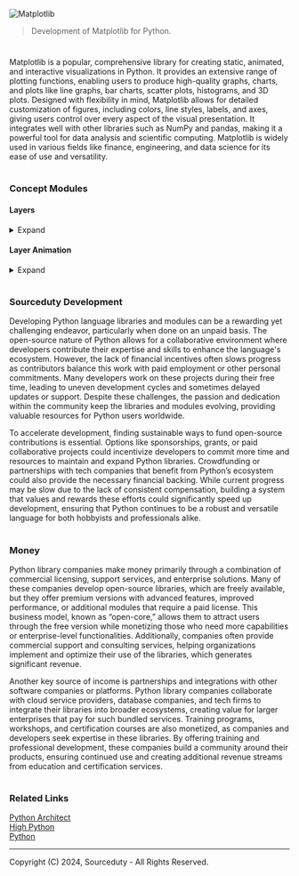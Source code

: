 ![Matplotlib](https://github.com/user-attachments/assets/cd86e598-812c-45c8-88fa-0dc7215f88a2)

> Development of Matplotlib for Python.

#

Matplotlib is a popular, comprehensive library for creating static, animated, and interactive visualizations in Python. It provides an extensive range of plotting functions, enabling users to produce high-quality graphs, charts, and plots like line graphs, bar charts, scatter plots, histograms, and 3D plots. Designed with flexibility in mind, Matplotlib allows for detailed customization of figures, including colors, line styles, labels, and axes, giving users control over every aspect of the visual presentation. It integrates well with other libraries such as NumPy and pandas, making it a powerful tool for data analysis and scientific computing. Matplotlib is widely used in various fields like finance, engineering, and data science for its ease of use and versatility.

#
### Concept Modules

#### Layers
<details><summary>Expand</summary>
<br>

![Matplotlib Layers](https://github.com/sourceduty/Matplotlib_Layers/assets/123030236/952ecb81-0138-4cb5-971f-510927a3bb7e)

> Overlay multiple plots or graphical elements on a single figure using Matplotlib.

#

The layers function allows overlaying multiple plot types or graphical elements on a single figure, with control over the z-order (stacking order) of each layer, enabling custom layered visualizations.

#
### Function Signature

```
def layers(layers_data, axes=None, order=None, show=True, save_path=None, **kwargs):
    """
    Overlay multiple plots or graphical elements on a single figure.
    """
```

#
### Parameters

layers_data (list of dicts): A list of dictionaries, each representing a layer with:

type (str): The plot type ("line", "scatter", "bar", etc.).

data (dict): Plot data, typically containing x and y keys with corresponding lists.

kwargs (dict, optional): Additional arguments specific to the plot type (e.g., color, label).

axes (matplotlib.axes.Axes, optional): The plotting area to overlay the layers. Creates a new axes if None.

order (list of int, optional): The stacking order of the layers. Defaults to the order provided in layers_data if None.

show (bool, optional): Whether to display the plot (True by default).

save_path (str, optional): Path to save the figure. If None, the figure is not saved.

**kwargs: Additional global customization arguments for the plot (e.g., title, xlabel, ylabel).

#
### Returns

matplotlib.figure.Figure: The figure object containing the layered plot.

matplotlib.axes.Axes: The axes object containing the layered plot.

#
### Testing

To ensure the layers function works as intended, comprehensive testing should be performed. This includes unit tests to validate the functionality with various types of plots and parameters, as well as testing edge cases such as:

- Empty layers_data
- Invalid order indices
- Different plot customizations and styles

#
### Documentation

Detailed documentation should be provided to guide users on how to use the layers function. This documentation should include:

- Descriptions of each parameter and their expected inputs
- Multiple usage examples with different plot types and customizations
- Explanations of the return values
- Potential use cases and best practices

The layers function should be integrated into the Matplotlib library's official documentation, complete with visual aids and examples, to help users understand and utilize this powerful tool for creating layered plots.

#
### Example Code

```
import matplotlib.pyplot as plt

def layers(layers_data, axes=None, order=None, show=True, save_path=None, **kwargs):
    """
    Overlay multiple plots or graphical elements on a single figure.
    """
    # Create figure and axes if not provided
    if axes is None:
        fig, ax = plt.subplots()
        axes = ax  # Assign to axes for consistency
    else:
        fig = axes.figure

    # Determine layer stacking order
    if order is None:
        order = range(len(layers_data))

    # Overlay each specified layer
    for idx in order:
        layer = layers_data[idx]
        plot_type = layer.get("type")
        data = layer.get("data")
        plot_kwargs = layer.get("kwargs", {})
        plot_kwargs.update(kwargs)

        if plot_type == "line":
            axes.plot(data["x"], data["y"], **plot_kwargs)
        elif plot_type == "scatter":
            axes.scatter(data["x"], data["y"], **plot_kwargs)
        elif plot_type == "bar":
            axes.bar(data["x"], data["y"], **plot_kwargs)
        # Additional plot types can be added here as needed

    # Display plot if show=True
    if show:
        plt.show()

    # Save the figure if a path is specified
    if save_path:
        fig.savefig(save_path)

    return fig, axes

# Example usage
layers_data = [
    {"type": "line", "data": {"x": [1, 2, 3], "y": [4, 5, 6]}, "kwargs": {"color": "blue", "label": "Line Plot"}},
    {"type": "scatter", "data": {"x": [1, 2, 3], "y": [6, 5, 4]}, "kwargs": {"color": "red", "label": "Scatter Plot"}},
    {"type": "bar", "data": {"x": [1, 2, 3], "y": [5, 6, 7]}, "kwargs": {"color": "green", "label": "Bar Plot"}}
]

fig, axes = layers(layers_data, order=[2, 0, 1], show=False)

# Customizing plot
axes.set_title("Layered Plot Example")
axes.set_xlabel("X-Axis")
axes.set_ylabel("Y-Axis")
axes.legend()

plt.show()
```

<br>
</details>

#### Layer Animation
<details><summary>Expand</summary>
<br>

The concept of layering and animating plots in Matplotlib enhances the visualization capabilities of the library by allowing users to overlay multiple graphical elements and animate them over time. This approach is particularly useful for creating complex visualizations where different types of data are represented simultaneously on the same axes. For instance, a user might want to combine line plots, scatter plots, and bar charts to provide a comprehensive view of data trends, distributions, and comparisons in a single figure. The layering concept ensures that these elements can be customized independently while maintaining a clear stacking order, giving users precise control over the visual hierarchy and aesthetic details. Additionally, this method integrates seamlessly with Matplotlib's native plotting functionality, making it accessible to users already familiar with the library while extending its capability in a modular and intuitive way.

Animating layered plots adds another dimension to data visualization, transforming static figures into dynamic, time-evolving representations. The layer_animation function, for instance, allows users to animate multiple layers of data, showing changes over time or across steps in a process. This is valuable for visualizing time-series data, simulations, or any scenario where observing the evolution of variables is critical. By updating each layer frame by frame, users can create informative and engaging animations, making it easier to communicate complex information effectively. The ability to customize frame intervals, repeat animations, and save them in various formats (e.g., GIFs or video files) further enhances the function’s versatility, allowing users to create and share dynamic visual content in presentations, reports, or interactive applications.

#
### Description

The layer_animation function animates the layers created by the layers function, allowing for dynamic visualization of changes over time. This can be useful for visualizing time-series data, evolving distributions, or any dataset where changes over time or steps are meaningful.

#
### Function Signature

```
def layer_animation(layers_data, frames, interval=200, repeat=True, axes=None, save_path=None, **kwargs):
    """
    Animate multiple plots or graphical elements over time on a single figure.
    """
```

#
### Parameters

layers_data (list of dicts): 
    A list of dictionaries, each representing a layer. Each dictionary includes:
    
    - type (str): The plot type ("line", "scatter", "bar", etc.).
    - data (list of dicts): A list where each element contains x and y keys with data for that frame.
    - kwargs (dict, optional): Additional arguments specific to the plot type (e.g., color, label).

frames (int or list): 
    The number of frames in the animation or a list of frame indices.

interval (int, optional): 
    Delay between frames in milliseconds. Default is 200.

repeat (bool, optional): 
    Whether to repeat the animation when it reaches the end. Default is True.

axes (matplotlib.axes.Axes, optional): 
    The plotting area for the animation. Creates a new axes if None.

save_path (str, optional): 
    Path to save the animation as a video or gif file. If None, the animation is not saved.

**kwargs: 
    Additional global customization arguments for the plot (e.g., title, xlabel, ylabel).

<br>
</details>

#
### Sourceduty Development

Developing Python language libraries and modules can be a rewarding yet challenging endeavor, particularly when done on an unpaid basis. The open-source nature of Python allows for a collaborative environment where developers contribute their expertise and skills to enhance the language's ecosystem. However, the lack of financial incentives often slows progress as contributors balance this work with paid employment or other personal commitments. Many developers work on these projects during their free time, leading to uneven development cycles and sometimes delayed updates or support. Despite these challenges, the passion and dedication within the community keep the libraries and modules evolving, providing valuable resources for Python users worldwide.

To accelerate development, finding sustainable ways to fund open-source contributions is essential. Options like sponsorships, grants, or paid collaborative projects could incentivize developers to commit more time and resources to maintain and expand Python libraries. Crowdfunding or partnerships with tech companies that benefit from Python’s ecosystem could also provide the necessary financial backing. While current progress may be slow due to the lack of consistent compensation, building a system that values and rewards these efforts could significantly speed up development, ensuring that Python continues to be a robust and versatile language for both hobbyists and professionals alike.

#
### Money

Python library companies make money primarily through a combination of commercial licensing, support services, and enterprise solutions. Many of these companies develop open-source libraries, which are freely available, but they offer premium versions with advanced features, improved performance, or additional modules that require a paid license. This business model, known as “open-core,” allows them to attract users through the free version while monetizing those who need more capabilities or enterprise-level functionalities. Additionally, companies often provide commercial support and consulting services, helping organizations implement and optimize their use of the libraries, which generates significant revenue.

Another key source of income is partnerships and integrations with other software companies or platforms. Python library companies collaborate with cloud service providers, database companies, and tech firms to integrate their libraries into broader ecosystems, creating value for larger enterprises that pay for such bundled services. Training programs, workshops, and certification courses are also monetized, as companies and developers seek expertise in these libraries. By offering training and professional development, these companies build a community around their products, ensuring continued use and creating additional revenue streams from education and certification services.

#
### Related Links

[Python Architect](https://chatgpt.com/g/g-ltK2f7Fkk-python-architect)
<br>
[High Python](https://github.com/sourceduty/High_Python)
<br>
[Python](https://github.com/sourceduty/Python)

***
Copyright (C) 2024, Sourceduty - All Rights Reserved.
